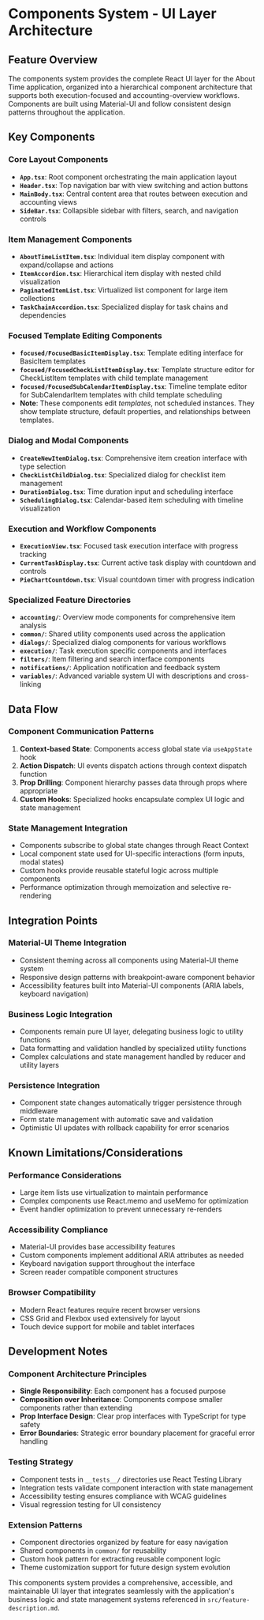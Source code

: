 # Components System - UI Layer Architecture

## Feature Overview
The components system provides the complete React UI layer for the About Time application, organized into a hierarchical component architecture that supports both execution-focused and accounting-overview workflows. Components are built using Material-UI and follow consistent design patterns throughout the application.

## Key Components

### Core Layout Components
- **`App.tsx`**: Root component orchestrating the main application layout
- **`Header.tsx`**: Top navigation bar with view switching and action buttons  
- **`MainBody.tsx`**: Central content area that routes between execution and accounting views
- **`SideBar.tsx`**: Collapsible sidebar with filters, search, and navigation controls

### Item Management Components
- **`AboutTimeListItem.tsx`**: Individual item display component with expand/collapse and actions
- **`ItemAccordion.tsx`**: Hierarchical item display with nested child visualization
- **`PaginatedItemList.tsx`**: Virtualized list component for large item collections
- **`TaskChainAccordion.tsx`**: Specialized display for task chains and dependencies

### Focused Template Editing Components
- **`focused/FocusedBasicItemDisplay.tsx`**: Template editing interface for BasicItem templates
- **`focused/FocusedCheckListItemDisplay.tsx`**: Template structure editor for CheckListItem templates with child template management
- **`focused/FocusedSubCalendarItemDisplay.tsx`**: Timeline template editor for SubCalendarItem templates with child template scheduling
- **Note**: These components edit *templates*, not scheduled instances. They show template structure, default properties, and relationships between templates.

### Dialog and Modal Components
- **`CreateNewItemDialog.tsx`**: Comprehensive item creation interface with type selection
- **`CheckListChildDialog.tsx`**: Specialized dialog for checklist item management
- **`DurationDialog.tsx`**: Time duration input and scheduling interface
- **`SchedulingDialog.tsx`**: Calendar-based item scheduling with timeline visualization

### Execution and Workflow Components
- **`ExecutionView.tsx`**: Focused task execution interface with progress tracking
- **`CurrentTaskDisplay.tsx`**: Current active task display with countdown and controls
- **`PieChartCountdown.tsx`**: Visual countdown timer with progress indication

### Specialized Feature Directories
- **`accounting/`**: Overview mode components for comprehensive item analysis
- **`common/`**: Shared utility components used across the application
- **`dialogs/`**: Specialized dialog components for various workflows
- **`execution/`**: Task execution specific components and interfaces
- **`filters/`**: Item filtering and search interface components
- **`notifications/`**: Application notification and feedback system
- **`variables/`**: Advanced variable system UI with descriptions and cross-linking

## Data Flow

### Component Communication Patterns
1. **Context-based State**: Components access global state via `useAppState` hook
2. **Action Dispatch**: UI events dispatch actions through context dispatch function
3. **Prop Drilling**: Component hierarchy passes data through props where appropriate
4. **Custom Hooks**: Specialized hooks encapsulate complex UI logic and state management

### State Management Integration
- Components subscribe to global state changes through React Context
- Local component state used for UI-specific interactions (form inputs, modal states)
- Custom hooks provide reusable stateful logic across multiple components
- Performance optimization through memoization and selective re-rendering

## Integration Points

### Material-UI Theme Integration
- Consistent theming across all components using Material-UI theme system
- Responsive design patterns with breakpoint-aware component behavior
- Accessibility features built into Material-UI components (ARIA labels, keyboard navigation)

### Business Logic Integration
- Components remain pure UI layer, delegating business logic to utility functions
- Data formatting and validation handled by specialized utility functions
- Complex calculations and state management handled by reducer and utility layers

### Persistence Integration
- Component state changes automatically trigger persistence through middleware
- Form state management with automatic save and validation
- Optimistic UI updates with rollback capability for error scenarios

## Known Limitations/Considerations

### Performance Considerations
- Large item lists use virtualization to maintain performance
- Complex components use React.memo and useMemo for optimization
- Event handler optimization to prevent unnecessary re-renders

### Accessibility Compliance
- Material-UI provides base accessibility features
- Custom components implement additional ARIA attributes as needed
- Keyboard navigation support throughout the interface
- Screen reader compatible component structures

### Browser Compatibility
- Modern React features require recent browser versions
- CSS Grid and Flexbox used extensively for layout
- Touch device support for mobile and tablet interfaces

## Development Notes

### Component Architecture Principles
- **Single Responsibility**: Each component has a focused purpose
- **Composition over Inheritance**: Components compose smaller components rather than extending
- **Prop Interface Design**: Clear prop interfaces with TypeScript for type safety
- **Error Boundaries**: Strategic error boundary placement for graceful error handling

### Testing Strategy
- Component tests in `__tests__/` directories use React Testing Library
- Integration tests validate component interaction with state management
- Accessibility testing ensures compliance with WCAG guidelines
- Visual regression testing for UI consistency

### Extension Patterns
- Component directories organized by feature for easy navigation
- Shared components in `common/` for reusability
- Custom hook pattern for extracting reusable component logic
- Theme customization support for future design system evolution

This components system provides a comprehensive, accessible, and maintainable UI layer that integrates seamlessly with the application's business logic and state management systems referenced in `src/feature-description.md`.
